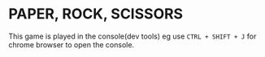 # PAPER, ROCK, SCISSORS

This game is played in the console(dev tools) eg use `CTRL + SHIFT + J` for chrome browser to open the console.